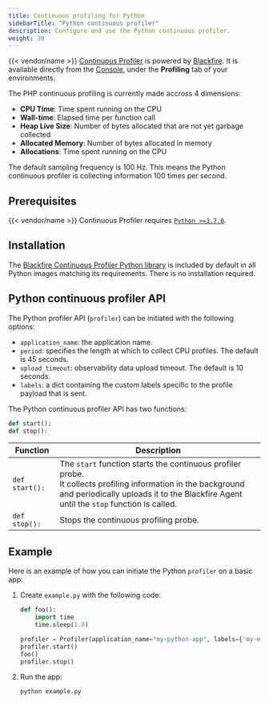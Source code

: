 ```yaml
---
title: Continuous profiling for Python
sidebarTitle: "Python continuous profiler"
description: Configure and use the Python continuous profiler.
weight: 30
---
```


{{< vendor/name >}} [Continuous Profiler](./cont-prof.md) is powered by [Blackfire](../../../increase-observability/application-metrics/blackfire.md).
It is available directly from the [Console](/administration/web/_index.md), under the **Profiling** tab of your environments.

The PHP continuous profiling is currently made accross 4 dimensions:
- **CPU Time**:  Time spent running on the CPU
- **Wall-time**: Elapsed time per function call
- **Heap Live Size**: Number of bytes allocated that are not yet garbage collected
- **Allocated Memory**: Number of bytes allocated in memory
- **Allocations**: Time spent running on the CPU

The default sampling frequency is 100 Hz. This means the Python continuous profiler is
collecting information 100 times per second.

## Prerequisites

{{< vendor/name >}} Continuous Profiler requires [`Python >=3.7.0`](/languages/python/_index.md).

## Installation

The [Blackfire Continuous Profiler Python library](https://github.com/blackfireio/python-continuous-profiling) is included by default in all
Python images matching its requirements. There is no installation required.

## Python continuous profiler API

The Python profiler API (`profiler`) can be initiated with the following options:

- `application_name`: the application name.
- `period`: specifies the length at which to collect CPU profiles. The default is 45 seconds.
- `upload_timeout`: observability data upload timeout. The default is 10 seconds.
- `labels`: a dict containing the custom labels specific to the profile payload that is sent.

The Python continuous profiler API has two functions:

``` python
def start():
def stop():
```

| Function               | Description |
| ---------------------- | ----------- |
| `def start():`         | The `start` function starts the continuous profiler probe. </br>It collects profiling information in the background and periodically uploads it to the Blackfire Agent until the ``stop`` function is called. |
| `def stop():`          |Stops the continuous profiling probe. |

## Example

Here is an example of how you can initiate the Python `profiler` on a basic app:

1. Create `example.py` with the following code:

   ``` python
   def foo():
       import time
       time.sleep(1.0)

   profiler = Profiler(application_name="my-python-app", labels={'my-extra-label': 'data'})
   profiler.start()
   foo()
   profiler.stop()
   ```

2. Run the app:

   ``` bash
   python example.py
   ```